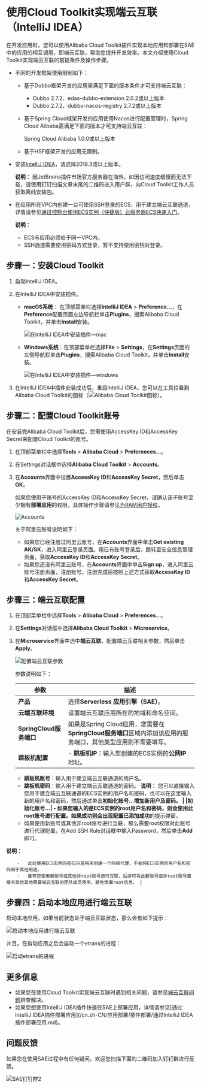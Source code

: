 # 使用Cloud Toolkit实现端云互联（IntelliJ IDEA）

在开发应用时，您可以使用Alibaba Cloud Toolkit插件实现本地应用和部署在SAE中的应用的相互调用，即端云互联，帮助您提升开发效率。本文介绍使用Cloud Toolkit实现端云互联的前提条件及操作步骤。

-   不同的开发框架使用限制如下：
    -   基于Dubbo框架开发的应用需满足下面的版本条件才可支持端云互联：
        -   Dubbo 2.7.2、edas-dubbo-extension 2.0.2或以上版本
        -   Dubbo 2.7.2、dubbo-nacos-registry 2.7.2或以上版本
    -   基于Spring Cloud框架开发的应用使用Nacos进行配置管理时，Spring Cloud Alibaba需满足下面的版本才可支持端云互联：

        Spring Cloud Alibaba 1.0.0或以上版本

    -   基于HSF框架开发的应用无限制。
-   安装[IntelliJ IDEA](https://www.jetbrains.com/idea/download)，请选择2018.3或以上版本。

    **说明：** 因JetBrains插件市场官方服务器在海外，如因访问速度缓慢而无法下载，请使用钉钉扫描文章末尾的二维码进入用户群，向Cloud Toolkit工作人员获取离线安装包。

-   在应用所在VPC内创建一台可使用SSH登录的ECS，用于建立端云互联通道，详情请参见[通过控制台使用ECS实例（快捷版）云服务器ECS快速入门](/cn.zh-CN/快速入门/通过控制台使用ECS实例（快捷版）.md)。

    **说明：**

    -   ECS与应用必须处于同一VPC内。
    -   SSH通道需要使用密码方式登录，暂不支持使用密钥对登录。

## 步骤一：安装Cloud Toolkit

1.  启动IntelliJ IDEA。

2.  在IntelliJ IDEA中安装插件。

    -   **macOS系统**： 在顶部菜单栏选择**IntelliJ IDEA** \> **Preference...**，在**Preference**配置页面左边导航栏单击**Plugins**，搜索Alibaba Cloud Toolkit，并单击**Install**安装。

        ![在IntelliJ IDEA中安装插件—mac](https://static-aliyun-doc.oss-cn-hangzhou.aliyuncs.com/assets/img/zh-CN/9395552061/p133847.png)

    -   **Windows系统**：在顶部菜单栏选择**File** \> **Settings**，在**Settings**页面的左侧导航栏单击**Plugins**，搜索Alibaba Cloud Toolkit，并单击**Install**安装。

        ![在IntelliJ IDEA中安装插件—windows](https://static-aliyun-doc.oss-cn-hangzhou.aliyuncs.com/assets/img/zh-CN/9395552061/p133851.png)

3.  在IntelliJ IDEA中插件安装成功后，重启IntelliJ IDEA，您可以在工具栏看到Alibaba Cloud Toolkit的图标（![Alibaba Cloud Toolkit图标](https://static-aliyun-doc.oss-cn-hangzhou.aliyuncs.com/assets/img/zh-CN/9067688951/p133853.png)）。


## 步骤二：配置Cloud Toolkit账号

在安装完Alibaba Cloud Toolkit后，您需使用AccessKey ID和AccessKey Secret来配置Cloud Toolkit的账号。

1.  在顶部菜单栏中选择**Tools** \> **Alibaba Cloud** \> **Preferences...**。

2.  在Settings对话框中选择**Alibaba Cloud Toolkit** \> **Accounts**。

3.  在**Accounts**界面中设置**AccessKey ID**和**AccessKey Secret**，然后单击**OK**。

    如果您使用子账号的AccessKey ID和AccessKey Secret，请确认该子账号至少拥有**部署应用**的权限，具体操作步骤请参见[为RAM用户授权](/cn.zh-CN/用户管理/为RAM用户授权.md)。

    ![Accounts](https://static-aliyun-doc.oss-cn-hangzhou.aliyuncs.com/assets/img/zh-CN/0495552061/p133860.png)

    关于阿里云账号说明如下：

    -   如果您已经注册过阿里云账号，在**Accounts**界面中单击**Get existing AK/SK**，进入阿里云登录页面。用已有账号登录后，跳转至安全信息管理页面，获取**AccessKey ID**和**AccessKey Secret**。
    -   如果您还没有阿里云账号，在**Accounts**界面中单击**Sign up**，进入阿里云账号注册页面，注册账号。注册完成后按照上述方式获取**AccessKey ID**和**AccessKey Secret**。

## 步骤三：端云互联配置

1.  在顶部菜单栏中选择**Tools** \> **Alibaba Cloud** \> **Preferences...**。

2.  在**Settings**对话框中选择**Alibaba Cloud Toolkit** \> **Microservice**。

3.  在**Microservice**界面中选中**端云互联**，配置端云互联相关参数，然后单击**Apply**。

    ![配置端云互联参数](https://static-aliyun-doc.oss-cn-hangzhou.aliyuncs.com/assets/img/zh-CN/6827562061/p173025.png)

    参数说明如下：

    |参数|描述|
    |--|--|
    |**产品**|选择**Serverless 应用引擎（SAE）**。|
    |**云端互联环境**|设置端云互联应用所在的地域和命名空间。|
    |**SpringCloud服务端口**|如果是Spring Cloud应用，您需要在**SpringCloud服务端口**区域内添加该应用的服务端口，其他类型应用则不需要填写。|
    |**跳板机配置**|    -   **跳板机IP**：输入您创建的ECS实例的**公网IP**地址。
    -   **跳板机账号**：输入用于建立端云互联通道的用户名。
    -   **跳板机密码**：输入用于建立端云互联通道的密码。
**说明：** 您可以直接输入您用于建立端云互联通道的ECS实例的用户名和密码，也可以在这里输入新的用户名和密码，然后通过单击**初始化账号...**增加新用户及密码。 |
    |**初始化账号...**|    -   如果您输入的是ECS实例的root用户名和密码，则会使用此root账号进行配置。如果成功则会出现**配置已添加成功**的提示弹窗。
    -   如果使用新账号或其他非root账号进行互联，那么需要root权限对此账号进行代理配置，在Add SSH Rule对话框中输入Password，然后单击**Add**即可。

**说明：**

        -   此处使用ECS实例的密码只是用来创建一个网络代理，不会将ECS实例的用户名和密码用于其他用途。
        -   推荐您使用新账号或其他非root账号进行互联，后续可将此新账号或非root账号直接共享给其他需要端云互联的团队成员使用，避免泄漏root信息。 |


## 步骤四：启动本地应用进行端云互联

启动本地应用，如果当前状态处于端云互联状态，那么会有如下提示：

![启动本地应用进行端云互联](https://static-aliyun-doc.oss-cn-hangzhou.aliyuncs.com/assets/img/zh-CN/1790652061/p66859.png)

并且，在启动应用之后会启动一个etrans的进程：

![启动etrans的进程](https://static-aliyun-doc.oss-cn-hangzhou.aliyuncs.com/assets/img/zh-CN/1790652061/p66860.png)

## 更多信息

-   如果您在使用Cloud Toolkit实现端云互联时遇到相关问题，请参见[端云互联问题]()排查解决。
-   如果您想使用IntelliJ IDEA插件快速在SAE上部署应用，详情请参见[通过IntelliJ IDEA插件部署应用](/cn.zh-CN/应用部署/插件部署/通过IntelliJ IDEA插件部署应用.md)。

## 问题反馈

如果您在使用SAE过程中有任何疑问，欢迎您扫描下面的二维码加入钉钉群进行反馈。

![SAE钉钉群2](https://static-aliyun-doc.oss-cn-hangzhou.aliyuncs.com/assets/img/zh-CN/5885359951/p72048.png)

